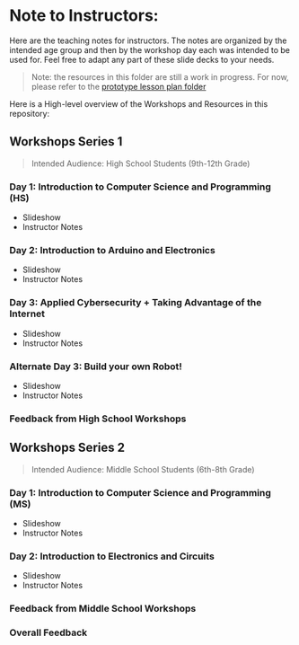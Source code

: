 # Note to Instructors:

Here are the teaching notes for instructors. The notes are organized by the intended age group and then by the workshop day each was intended to be used for. Feel free to adapt any part of these slide decks to your needs.

> Note: the resources in this folder are still a work in progress. For now, please refer to the [prototype lesson plan folder](https://github.com/SpiritSeal/STEM-Workshop-Lesson-Plans/tree/main/Prototype%20Lesson%20Plans)

Here is a High-level overview of the Workshops and Resources in this repository:

## Workshops Series 1

>Intended Audience: High School Students (9th-12th Grade)

### Day 1: Introduction to Computer Science and Programming (HS)

- Slideshow
- Instructor Notes

### Day 2: Introduction to Arduino and Electronics

- Slideshow
- Instructor Notes

### Day 3: Applied Cybersecurity + Taking Advantage of the Internet

- Slideshow
- Instructor Notes

### Alternate Day 3: Build your own Robot!

- Slideshow
- Instructor Notes

### Feedback from High School Workshops

## Workshops Series 2

>Intended Audience: Middle School Students (6th-8th Grade)

### Day 1: Introduction to Computer Science and Programming (MS)

- Slideshow
- Instructor Notes

### Day 2: Introduction to Electronics and Circuits

- Slideshow
- Instructor Notes

### Feedback from Middle School Workshops

### Overall Feedback

